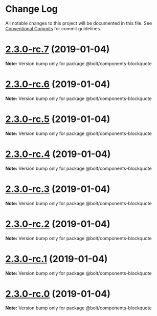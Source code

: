 # Change Log

All notable changes to this project will be documented in this file.
See [Conventional Commits](https://conventionalcommits.org) for commit guidelines.

# [2.3.0-rc.7](https://github.com/bolt-design-system/bolt/tree/master/packages/components/bolt-blockquote/compare/v2.3.0-rc.6...v2.3.0-rc.7) (2019-01-04)

**Note:** Version bump only for package @bolt/components-blockquote





# [2.3.0-rc.6](https://github.com/bolt-design-system/bolt/tree/master/packages/components/bolt-blockquote/compare/v2.3.0-rc.5...v2.3.0-rc.6) (2019-01-04)

**Note:** Version bump only for package @bolt/components-blockquote





# [2.3.0-rc.5](https://github.com/bolt-design-system/bolt/tree/master/packages/components/bolt-blockquote/compare/v2.3.0-rc.4...v2.3.0-rc.5) (2019-01-04)

**Note:** Version bump only for package @bolt/components-blockquote





# [2.3.0-rc.4](https://github.com/bolt-design-system/bolt/tree/master/packages/components/bolt-blockquote/compare/v2.3.0-rc.3...v2.3.0-rc.4) (2019-01-04)

**Note:** Version bump only for package @bolt/components-blockquote





# [2.3.0-rc.3](https://github.com/bolt-design-system/bolt/tree/master/packages/components/bolt-blockquote/compare/v2.3.0-rc.2...v2.3.0-rc.3) (2019-01-04)

**Note:** Version bump only for package @bolt/components-blockquote





# [2.3.0-rc.2](https://github.com/bolt-design-system/bolt/tree/master/packages/components/bolt-blockquote/compare/v2.3.0-rc.1...v2.3.0-rc.2) (2019-01-04)

**Note:** Version bump only for package @bolt/components-blockquote





# [2.3.0-rc.1](https://github.com/bolt-design-system/bolt/tree/master/packages/components/bolt-blockquote/compare/vv2.3.0-rc.0...v2.3.0-rc.1) (2019-01-04)

**Note:** Version bump only for package @bolt/components-blockquote





# [2.3.0-rc.0](https://github.com/bolt-design-system/bolt/tree/master/packages/components/bolt-blockquote/compare/v2.2.1...v2.3.0-rc.0) (2019-01-04)

**Note:** Version bump only for package @bolt/components-blockquote
